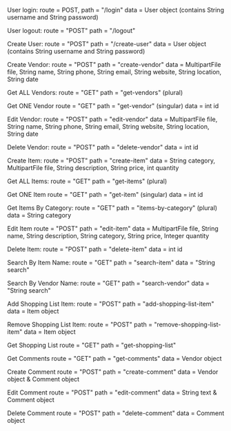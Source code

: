 User login:
route = POST, path = "/login" data = User object (contains String username and String password)

User logout:
route = "POST" path = "/logout"

Create User:
route = "POST" path = "/create-user" data = User object (contains String username and String password)

Create Vendor:
route = "POST" path = "create-vendor" data = MultipartFile file, String name, String phone, String email, String website, String location, String date

Get ALL Vendors:
route = "GET" path = "get-vendors" (plural)

Get ONE Vendor
route = "GET" path = "get-vendor" (singular) data = int id

Edit Vendor:
route = "POST" path = "edit-vendor" data = MultipartFile file, String name, String phone, String email, String website, String location, String date

Delete Vendor:
route = "POST" path = "delete-vendor" data = int id

Create Item:
route = "POST" path = "create-item" data = String category, MultipartFile file, String description, String price, int quantity

Get ALL Items:
route = "GET" path = "get-items" (plural)

Get ONE Item
route = "GET" path = "get-item" (singular) data = int id

Get Items By Category:
route = "GET" path = "items-by-category" (plural) data = String category

Edit Item
route = "POST" path = "edit-item" data = MultipartFile file, String name, String description, String category, String price, Integer quantity

Delete Item:
route = "POST" path = "delete-item" data = int id

Search By Item Name:
route = "GET" path = "search-item" data = "String search"

Search By Vendor Name:
route = "GET" path = "search-vendor" data = "String search"

Add Shopping List Item:
route = "POST" path = "add-shopping-list-item" data = Item object

Remove Shopping List Item:
route = "POST" path = "remove-shopping-list-item" data = Item object

Get Shopping List
route = "GET" path = "get-shopping-list"

Get Comments
route = "GET" path = "get-comments" data = Vendor object

Create Comment
route = "POST" path = "create-comment" data = Vendor object & Comment object

Edit Comment
route = "POST" path = "edit-comment" data = String text & Comment object

Delete Comment
route = "POST" path = "delete-comment" data = Comment object

